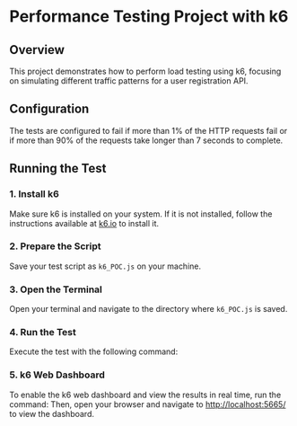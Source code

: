# Performance Testing Project with k6

## Overview
This project demonstrates how to perform load testing using k6, focusing on simulating different traffic patterns for a user registration API.

## Configuration
The tests are configured to fail if more than 1% of the HTTP requests fail or if more than 90% of the requests take longer than 7 seconds to complete.

## Running the Test

### 1. Install k6
Make sure k6 is installed on your system. If it is not installed, follow the instructions available at [k6.io](https://k6.io) to install it.

### 2. Prepare the Script
Save your test script as `k6_POC.js` on your machine.

### 3. Open the Terminal
Open your terminal and navigate to the directory where `k6_POC.js` is saved.

### 4. Run the Test
Execute the test with the following command:

### 5. k6 Web Dashboard
To enable the k6 web dashboard and view the results in real time, run the command:
Then, open your browser and navigate to [http://localhost:5665/](http://localhost:5665/) to view the dashboard.
